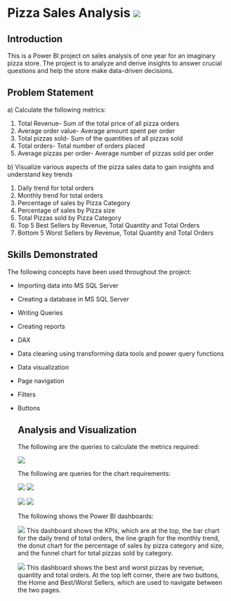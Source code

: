 # Pizza Sales Analysis ![](pizza-slice.png) 
## Introduction
This is a Power BI project on sales analysis of one year for an imaginary pizza store. The project is to analyze and derive insights to answer crucial questions and help the store make data-driven decisions.

## Problem Statement
a) Calculate the following metrics:
1. Total Revenue- Sum of the total price of all pizza orders
2. Average order value- Average amount spent per order
3. Total pizzas sold- Sum of the quantities of all pizzas sold
4. Total orders- Total number of orders placed
5. Average pizzas per order- Average number of pizzas sold per order
   
b) Visualize various aspects of the pizza sales data to gain insights and understand key trends
1. Daily trend for total orders
2. Monthly trend for total orders
3. Percentage of sales by Pizza Category
4. Percentage of sales by Pizza size
5. Total Pizzas sold by Pizza Category
6. Top 5 Best Sellers by Revenue, Total Quantity and Total Orders
7. Bottom 5 Worst Sellers by Revenue, Total Quantity and Total Orders

## Skills Demonstrated
The following concepts have been used throughout the project:
- Importing data into MS SQL Server
- Creating a database in MS SQL Server
- Writing Queries
- Creating reports
- DAX
- Data cleaning using transforming data tools and power query functions
- Data visualization
- Page navigation
- Filters
- Buttons

  ## Analysis and Visualization
  The following are the queries to calculate the metrics required:
  
  ![](KPIs_Queries.PNG)
  
  The following are queries for the chart requirements:
  
  ![](Chart_Queries1.PNG) ![](Chart_Queries2.PNG)
  
  ![](Chart_Queries3.PNG) ![](Chart_Queries4.PNG)

  The following shows the Power BI dashboards:

  ![](Home_Page.PNG)
  This dashboard shows the KPIs, which are at the top, the bar chart for the daily trend of total orders, the line graph for the monthly trend, the donut chart for the percentage of sales by pizza category and size, and the funnel chart for total pizzas sold by category.
  

  ![](Best_and_Worst_Sellers.PNG)
  This dashboard shows the best and worst pizzas by revenue, quantity and total orders.
  At the top left corner, there are two buttons, the Home and Best/Worst Sellers, which are used to navigate between the two pages. 
  
 
  
  
